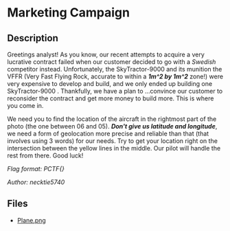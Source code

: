 # Marketing Campaign

## Description

Greetings analyst! As you know, our recent attempts to acquire a very lucrative contract failed when our customer decided to go with a *Swedish* competitor instead. Unfortunately, the SkyTractor-9000 and its munition the VFFR (Very Fast Flying Rock, accurate to within a ***1m^2 by 1m^2*** zone!) were very expensive to develop and build, and we only ended up building one SkyTractor-9000 . Thankfully, we have a plan to ...convince our customer to reconsider the contract and get more money to build more. This is where you come in.

We need you to find the location of the aircraft in the rightmost part of the photo (the one between 06 and 05). ***Don't give us latitude and longitude***, we need a form of geolocation more precise and reliable than that (that involves using 3 words) for our needs. Try to get your location right on the intersection between the yellow lines in the middle. Our pilot will handle the rest from there. Good luck!

*Flag format: PCTF{}*

*Author: necktie5740*

## Files

* [Plane.png](files/Plane.png)

